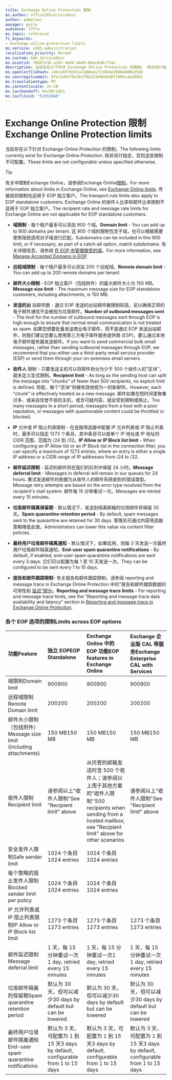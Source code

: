 ```yaml
---
title: Exchange Online Protection 限制
ms.author: office365servicedesc
author: pamelaar
manager: gailw
audience: ITPro
ms.topic: reference
f1_keywords:
- exchange-online-protection-limits
ms.service: o365-administration
localization_priority: Normal
ms.custom: Adm_ServiceDesc
ms.assetid: f866fe3b-a183-4e6d-abd9-bbec0a0c7fae
description: 当前存在以下针对 Exchange Online Protection 的限制。 除非另行指定，否则这些限制不可配置。
ms.openlocfilehash: c4bce8f7b501a7a00eea723464e20964899b3560
ms.sourcegitcommit: 9fac5d9579e3b370b15384b36d0f1805cab20065
ms.translationtype: MT
ms.contentlocale: zh-CN
ms.lasthandoff: 04/09/2021
ms.locfileid: "51653046"
---
```

# <a name="exchange-online-protection-limits"></a><span data-ttu-id="b7889-104">Exchange Online Protection 限制</span><span class="sxs-lookup"><span data-stu-id="b7889-104">Exchange Online Protection limits</span></span>

<span data-ttu-id="b7889-105">当前存在以下针对 Exchange Online Protection 的限制。</span><span class="sxs-lookup"><span data-stu-id="b7889-105">The following limits currently exist for Exchange Online Protection.</span></span> <span data-ttu-id="b7889-106">除非另行指定，否则这些限制不可配置。</span><span class="sxs-lookup"><span data-stu-id="b7889-106">These limits are not configurable unless specified otherwise.</span></span> 
  
> [!TIP]
> <span data-ttu-id="b7889-107">有关中限制Exchange Online，请参阅Exchange Online[限制](../exchange-online-service-description/exchange-online-limits.md)。</span><span class="sxs-lookup"><span data-stu-id="b7889-107">For more information about limits in Exchange Online, see [Exchange Online limits](../exchange-online-service-description/exchange-online-limits.md).</span></span> <span data-ttu-id="b7889-108">传输规则限制也适用于 EOP 独立客户。</span><span class="sxs-lookup"><span data-stu-id="b7889-108">The transport rule limits also apply to EOP standalone customers.</span></span> <span data-ttu-id="b7889-109">Exchange Online 的收件人比率和邮件比率限制不适用于 EOP 独立客户。</span><span class="sxs-lookup"><span data-stu-id="b7889-109">The recipient rate and message rate limits for Exchange Online are not applicable for EOP standalone customers.</span></span> 
  
- <span data-ttu-id="b7889-110">**域限制** - 每个租户最多可以添加 900 个域。</span><span class="sxs-lookup"><span data-stu-id="b7889-110">**Domain limit** - You can add up to 900 domains per tenant.</span></span> <span data-ttu-id="b7889-111">这 900 个域的限制包含子域，也可以根据需要使用笼统选项对子域进行匹配。</span><span class="sxs-lookup"><span data-stu-id="b7889-111">Subdomains can be included in this 900 limit, or if necessary, as part of a catch-all option, match subdomains.</span></span> <span data-ttu-id="b7889-112">有关详细信息，请参阅 [在 EOP 中管理接受的域](/microsoft-365/security/office-365-security/exchange-online-protection-overview)。</span><span class="sxs-lookup"><span data-stu-id="b7889-112">For more information, see [Manage Accepted Domains in EOP](/microsoft-365/security/office-365-security/exchange-online-protection-overview).</span></span>

- <span data-ttu-id="b7889-113">**远程域限制** - 每个租户最多可以添加 200 个远程域。</span><span class="sxs-lookup"><span data-stu-id="b7889-113">**Remote domain limit** - You can add up to 200 remote domains per tenant.</span></span>
    
- <span data-ttu-id="b7889-114">**邮件大小限制** - EOP 独立客户（包括附件）的最大邮件大小为 150 MB。</span><span class="sxs-lookup"><span data-stu-id="b7889-114">**Message size limit** - The maximum message size for EOP standalone customers, including attachments, is 150 MB.</span></span> 
    
- <span data-ttu-id="b7889-115">**发送的出** 站邮件数 - 通过 EOP 发送的出站邮件数限制较高，足以确保正常的电子邮件通信不会被视为垃圾邮件。</span><span class="sxs-lookup"><span data-stu-id="b7889-115">**Number of outbound messages sent** - The limit for the number of outbound messages sent through EOP is high enough to ensure that normal email communication is not treated as spam.</span></span> <span data-ttu-id="b7889-116">如果您想要批量发送商业电子邮件，而不是通过 EOP 发送出站邮件，则我们建议您要么使用第三方电子邮件服务提供商 (ESP)，要么通过本地电子邮件服务器发送邮件。</span><span class="sxs-lookup"><span data-stu-id="b7889-116">If you want to send commercial bulk email messages, rather than sending outbound messages through EOP, we recommend that you either use a third-party email service provider (ESP) or send them through your on-premises email servers.</span></span> 
    
- <span data-ttu-id="b7889-117">**收件人** 限制 - 只要发送主机可以将邮件拆分为少于 500 个收件人的"区块"，就未定义显式限制。</span><span class="sxs-lookup"><span data-stu-id="b7889-117">**Recipient limit** - As long as the sending host can split the message into "chunks" of fewer than 500 recipients, no explicit limit is defined.</span></span> <span data-ttu-id="b7889-118">但是，每个"区块"将被有效地视为一封新邮件。</span><span class="sxs-lookup"><span data-stu-id="b7889-118">However, each "chunk" is effectively treated as a new message.</span></span> <span data-ttu-id="b7889-119">邮件如果在短时间里聚集过多、或来自信誉不佳的主机，或含可疑内容，就会受到限制或阻止。</span><span class="sxs-lookup"><span data-stu-id="b7889-119">Too many messages in a short period, messages from a host with a poor reputation, or messages with questionable content could be throttled or blocked.</span></span> 
    
- <span data-ttu-id="b7889-120">**IP** 允许或 IP 阻止列表限制 - 在连接筛选器中配置 IP 允许列表或 IP 阻止列表时，最多可以指定 1273 个条目，其中条目可以是单个 IP 地址或 IP 地址的 CIDR 范围，范围为 /24 到 /32。</span><span class="sxs-lookup"><span data-stu-id="b7889-120">**IP Allow or IP Block list limit** - When configuring an IP Allow list or an IP Block list in the connection filter, you can specify a maximum of 1273 entries, where an entry is either a single IP address or a CIDR range of IP addresses from /24 to /32.</span></span> 
    
- <span data-ttu-id="b7889-121">**邮件延迟限制** - 延迟的邮件将在我们的队列中保留 24 小时。</span><span class="sxs-lookup"><span data-stu-id="b7889-121">**Message deferral limit** - Messages in deferral will remain in our queues for 24 hours.</span></span> <span data-ttu-id="b7889-122">重试发送邮件的依据为从收件人的邮件系统收到的错误类型。</span><span class="sxs-lookup"><span data-stu-id="b7889-122">Message retry attempts are based on the error type received from the recipient's mail system.</span></span> <span data-ttu-id="b7889-123">邮件每 15 分钟重试一次。</span><span class="sxs-lookup"><span data-stu-id="b7889-123">Messages are retried every 15 minutes.</span></span> 
    
- <span data-ttu-id="b7889-124">**垃圾邮件隔离保留期** - 默认情况下，发送到隔离邮箱的垃圾邮件将保留 30 天。</span><span class="sxs-lookup"><span data-stu-id="b7889-124">**Spam quarantine retention period** - By default, spam messages sent to the quarantine are retained for 30 days.</span></span> <span data-ttu-id="b7889-125">管理员可通过内容筛选器策略降低此值。</span><span class="sxs-lookup"><span data-stu-id="b7889-125">Administrators can lower this value via content filter policies.</span></span> 
    
- <span data-ttu-id="b7889-126">**最终用户垃圾邮件隔离通知** - 默认情况下，如果启用，则每 3 天发送一次最终用户垃圾邮件隔离通知。</span><span class="sxs-lookup"><span data-stu-id="b7889-126">**End-user spam quarantine notifications** - By default, if enabled, end-user spam quarantine notifications are sent every 3 days.</span></span> <span data-ttu-id="b7889-127">它们可以配置为每 1 至 15 天发送一次。</span><span class="sxs-lookup"><span data-stu-id="b7889-127">They can be configured to be sent every 1 to 15 days.</span></span> 
    
- <span data-ttu-id="b7889-128">**报告和邮件跟踪限制**- 有关报告和邮件跟踪限制，请参阅 reporting and message trace in Exchange Online Protection 中的"报告和邮件跟踪数据的可用性和 [延迟"部分](/microsoft-365/security/office-365-security/reporting-and-message-trace-in-exchange-online-protection)。</span><span class="sxs-lookup"><span data-stu-id="b7889-128">**Reporting and message trace limits** - For reporting and message trace limits, see the "Reporting and message trace data availability and latency" section in [Reporting and message trace in Exchange Online Protection](/microsoft-365/security/office-365-security/reporting-and-message-trace-in-exchange-online-protection).</span></span>
    
### <a name="limits-across-eop-options"></a><span data-ttu-id="b7889-129">各个 EOP 选项的限制</span><span class="sxs-lookup"><span data-stu-id="b7889-129">Limits across EOP options</span></span>

| <span data-ttu-id="b7889-130">功能</span><span class="sxs-lookup"><span data-stu-id="b7889-130">Feature</span></span> | <span data-ttu-id="b7889-131">独立 EOP</span><span class="sxs-lookup"><span data-stu-id="b7889-131">EOP Standalone</span></span> | <span data-ttu-id="b7889-132">Exchange Online 中的 EOP 功能</span><span class="sxs-lookup"><span data-stu-id="b7889-132">EOP features in Exchange Online</span></span> | <span data-ttu-id="b7889-133">Exchange 企业版 CAL 带服务</span><span class="sxs-lookup"><span data-stu-id="b7889-133">Exchange Enterprise CAL with Services</span></span> |
|:-----|:-----|:-----|:-----|
|<span data-ttu-id="b7889-134">域限制</span><span class="sxs-lookup"><span data-stu-id="b7889-134">Domain limit</span></span>  <br/> |<span data-ttu-id="b7889-135">900</span><span class="sxs-lookup"><span data-stu-id="b7889-135">900</span></span>  <br/> |<span data-ttu-id="b7889-136">900</span><span class="sxs-lookup"><span data-stu-id="b7889-136">900</span></span>  <br/> |<span data-ttu-id="b7889-137">900</span><span class="sxs-lookup"><span data-stu-id="b7889-137">900</span></span>  <br/> |
|<span data-ttu-id="b7889-138">远程域限制</span><span class="sxs-lookup"><span data-stu-id="b7889-138">Remote Domain limit</span></span>  <br/> |<span data-ttu-id="b7889-139">200</span><span class="sxs-lookup"><span data-stu-id="b7889-139">200</span></span>  <br/> |<span data-ttu-id="b7889-140">200</span><span class="sxs-lookup"><span data-stu-id="b7889-140">200</span></span>  <br/> |<span data-ttu-id="b7889-141">200</span><span class="sxs-lookup"><span data-stu-id="b7889-141">200</span></span>  <br/> |
|<span data-ttu-id="b7889-142">邮件大小限制（包括附件）</span><span class="sxs-lookup"><span data-stu-id="b7889-142">Message size limit (including attachments)</span></span>  <br/> |<span data-ttu-id="b7889-143">150 MB</span><span class="sxs-lookup"><span data-stu-id="b7889-143">150 MB</span></span>  <br/> |<span data-ttu-id="b7889-144">150 MB</span><span class="sxs-lookup"><span data-stu-id="b7889-144">150 MB</span></span>  <br/> |<span data-ttu-id="b7889-145">150 MB</span><span class="sxs-lookup"><span data-stu-id="b7889-145">150 MB</span></span>  <br/> |
|<span data-ttu-id="b7889-146">收件人限制</span><span class="sxs-lookup"><span data-stu-id="b7889-146">Recipient limit</span></span>  <br/> |<span data-ttu-id="b7889-147">请参阅以上"收件人限制"</span><span class="sxs-lookup"><span data-stu-id="b7889-147">See "Recipient limit" above</span></span>  <br/> |<span data-ttu-id="b7889-148">从托管的邮箱发送时含 500 个收件人；请参阅以上用于其他方案的"收件人限制''</span><span class="sxs-lookup"><span data-stu-id="b7889-148">500 recipients when sending from a hosted mailbox; see "Recipient limit" above for other scenarios</span></span>  <br/> |<span data-ttu-id="b7889-149">请参阅以上"收件人限制"</span><span class="sxs-lookup"><span data-stu-id="b7889-149">See "Recipient limit" above</span></span>  <br/> |
|<span data-ttu-id="b7889-150">安全发件人限制</span><span class="sxs-lookup"><span data-stu-id="b7889-150">Safe sender limit</span></span>  <br/> |<span data-ttu-id="b7889-151">1024 个条目</span><span class="sxs-lookup"><span data-stu-id="b7889-151">1024 entries</span></span>  <br/> |<span data-ttu-id="b7889-152">1024 个条目</span><span class="sxs-lookup"><span data-stu-id="b7889-152">1024 entries</span></span>  <br/> ||
|<span data-ttu-id="b7889-153">每个策略的阻止发件人限制</span><span class="sxs-lookup"><span data-stu-id="b7889-153">Blocked sender limit per policy</span></span>  <br/> |<span data-ttu-id="b7889-154">1024 个条目</span><span class="sxs-lookup"><span data-stu-id="b7889-154">1024 entries</span></span>  <br/> |<span data-ttu-id="b7889-155">1024 个条目</span><span class="sxs-lookup"><span data-stu-id="b7889-155">1024 entries</span></span>  <br/> ||
|<span data-ttu-id="b7889-156">IP 允许列表或 IP 阻止列表限制</span><span class="sxs-lookup"><span data-stu-id="b7889-156">IP Allow or IP Block list limit</span></span>  <br/> |<span data-ttu-id="b7889-157">1273 个条目</span><span class="sxs-lookup"><span data-stu-id="b7889-157">1273 entries</span></span>  <br/> |<span data-ttu-id="b7889-158">1273 个条目</span><span class="sxs-lookup"><span data-stu-id="b7889-158">1273 entries</span></span>  <br/> |<span data-ttu-id="b7889-159">1273 个条目</span><span class="sxs-lookup"><span data-stu-id="b7889-159">1273 entries</span></span>  <br/> |
|<span data-ttu-id="b7889-160">邮件延迟限制</span><span class="sxs-lookup"><span data-stu-id="b7889-160">Message deferral limit</span></span>  <br/> |<span data-ttu-id="b7889-161">1 天，每 15 分钟重试一次</span><span class="sxs-lookup"><span data-stu-id="b7889-161">1 day, retried every 15 minutes</span></span>  <br/> |<span data-ttu-id="b7889-162">1 天，每 15 分钟重试一次</span><span class="sxs-lookup"><span data-stu-id="b7889-162">1 day, retried every 15 minutes</span></span>  <br/> |<span data-ttu-id="b7889-163">1 天，每 15 分钟重试一次</span><span class="sxs-lookup"><span data-stu-id="b7889-163">1 day, retried every 15 minutes</span></span>  <br/> |
|<span data-ttu-id="b7889-164">垃圾邮件隔离的保留期</span><span class="sxs-lookup"><span data-stu-id="b7889-164">Spam quarantine retention period</span></span>  <br/> |<span data-ttu-id="b7889-165">默认为 30 天，但可以减少</span><span class="sxs-lookup"><span data-stu-id="b7889-165">30 days by default but can be lowered</span></span>  <br/> |<span data-ttu-id="b7889-166">默认为 30 天，但可以减少</span><span class="sxs-lookup"><span data-stu-id="b7889-166">30 days by default but can be lowered</span></span>  <br/> |<span data-ttu-id="b7889-167">默认为 30 天，但可以减少</span><span class="sxs-lookup"><span data-stu-id="b7889-167">30 days by default but can be lowered</span></span>  <br/> |
|<span data-ttu-id="b7889-168">最终用户垃圾邮件隔离通知</span><span class="sxs-lookup"><span data-stu-id="b7889-168">End-user spam quarantine notifications</span></span>  <br/> |<span data-ttu-id="b7889-169">默认为 3 天，可配置为 1 到 15 天</span><span class="sxs-lookup"><span data-stu-id="b7889-169">3 days by default, configurable from 1 to 15 days</span></span>  <br/> |<span data-ttu-id="b7889-170">默认为 3 天，可配置为 1 到 15 天</span><span class="sxs-lookup"><span data-stu-id="b7889-170">3 days by default, configurable from 1 to 15 days</span></span>  <br/> |<span data-ttu-id="b7889-171">默认为 3 天，可配置为 1 到 15 天</span><span class="sxs-lookup"><span data-stu-id="b7889-171">3 days by default, configurable from 1 to 15 days</span></span>  <br/> |
